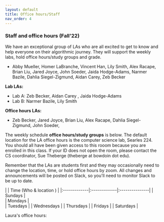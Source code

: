```yaml
---
layout: default 
title: Office hours/Staff 
nav_order: 4
---
```



### Staff and office hours   (Fall'22)



We have an exceptional group of LAs who are all excited to get to know and help everyone on their algorithmic journey. They will support the weekly labs, hold office hours/study groups and grade.  

 * Abby Mueller, Homer LaBranche, Vincent Han, Lily Smith, Alex Racape, Brian Liu, Jared Joyce, John Soeder, Jaida Hodge-Adams, Narmer Bazile, Dahlia Siegel-Zigmund, Aidan Carey, Zeb Becker
 


__Lab LAs:__ 
  - Lab A: Zeb Becker, Aidan Carey , Jaida Hodge-Adams
  - Lab B: Narmer Bazile, Lily Smith 

__Office hours LAs:__
 - Zeb Becker,  Jared Joyce,  Brian Liu, Alex Racape, Dahlia Siegel-Zigmund,  John Soeder,


The weekly schedule **office hours/study groups**  is below. The default location for the LA office hours is the computer science lab, Searles 224.  You should all have been given access to this rooom because you are enrolled in this class.  If your ID does not open the room, please contact the CS coordinator, Sue Theberge (theberge at bowdoin dot  edu). 

Remember that the LAs are  students first and they may occasionally  need  to change the location,  time, or hold office hours by zoom.  All changes and announcements will be posted on Slack, so you'll need to monitor Slack to be up to date. 


|              |   Time  (Who & location )  |
|:-------------|:-------------|:---------------|
| Sundays      |  
| Mondays      |  
| Tuesdays     | 
| Wednesdays   | 
| Thursdays    | 
| Fridays      | 
| Saturdays    | 

Laura's office hours: 


